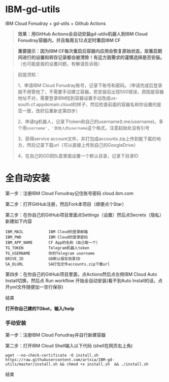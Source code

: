 # IBM-gd-utils

IBM Cloud Fonudray + gd-utils + Github Actions

> **效果：用GitHub Actions全自动安装gd-utils机器人到IBM Cloud Fonudray容器内，并且每周五12点定时重启IBM CF**

> **重要提示：因为IBM CF每次重启后容器内应用会恢复原始状态，故重启期间进行的设置和转存记录都会被清除！有这方面需求的谨慎选择是否安装。** （也可能是我的设置问题，有解请告诉我）

>
>前提须知：
>
>1、申请IBM Cloud Fonudray账号，记录下账号和密码。（申请完成后登录就不用管他了，不需要手动建立容器。若安装后出现500错误，原因是容器地址不对，需要登录IBM找到容器设置手动改成us-south.cf.appdomain.cloud的样子，然后检查前面的容器名和你设置的是否一致，改好后重新走第四步）
>
>2、申请tg机器人，记录下token和自己的username(t.me/username)。多个用`username', '其他人的username`这个格式，注意起始处没有引号
>
>3、获得service account文件，并打包成accounts.zip上传到能下载的地方，然后记录下载url（可以直接上传到自己的GoogleDrive）
>
>4、在自己的GD团队盘里面设置一个默认目录，记录下目录ID
>

# 全自动安装

第一步：注册IBM Cloud Fonudray记住账号密码 cloud.ibm.com

第二步：打开GitHub注册，然后Fork本项目（顺便点个Star）

第三步：在你自己的GitHub项目里面点Settings（设置）然后点Secrets（隐私）新建如下内容

 ```
IBM_MAIL           IBM Cloud的登录邮箱
IBM_PWD            IBM Cloud的登录密码
IBM_APP_NAME       CF App的名称（自己取一个）
TG_TOKEN           Telegram机器人token
TG_USERNAME        你的Telegram username
DRIVE_ID           GD默认保存目录ID
SA_DLURL           SA打包文件accounts.zip下载url
 ```

第四步：在你自己的GitHub项目里面，点Actions然后点左侧IBM Cloud Auto Install切换，然后点 Run workflow 开始全自动安装(看不到Auto Install的话，点开yml文件随便加一空行保存)

结束

**打开你自己建的TGbot，输入/help**



### 手动安装

第一步：注册IBM Cloud Fonudray并自行新建容器

第二步：打开IBM Cloud Shell输入以下代码 (shell在网页右上角)

 ```
wget --no-check-certificate -O install.sh https://raw.githubusercontent.com/artxia/IBM-gd-utils/master/install.sh && chmod +x install.sh  && ./install.sh
 ```

结束
